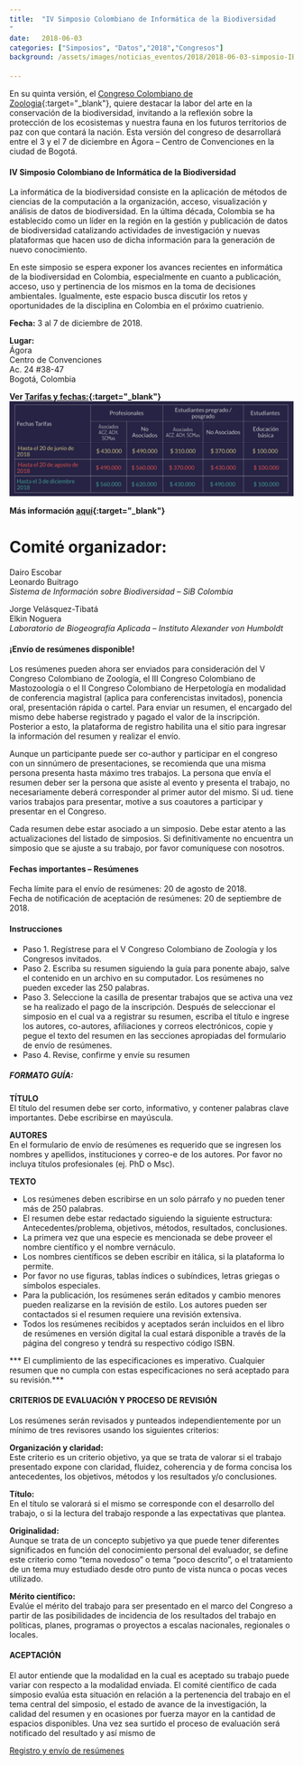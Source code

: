 ```yaml
---
title:  "IV Simposio Colombiano de Informática de la Biodiversidad
"
date:   2018-06-03
categories: ["Simposios", "Datos","2018","Congresos"]
background: /assets/images/noticias_eventos/2018/2018-06-03-simposio-IB-1.jpg

---
```


En su quinta versión, el [Congreso Colombiano de Zoologia](http://vccz.aczcolombia.org/){:target="_blank"}, quiere destacar la labor del arte en la conservación de la biodiversidad, invitando a la reflexión sobre la protección de los ecosistemas y nuestra fauna en los futuros territorios de paz con que contará la nación. Esta versión del congreso de desarrollará entre el 3 y el 7 de diciembre en Ágora – Centro de Convenciones en la ciudad de Bogotá.

 
#### IV Simposio Colombiano de Informática de la Biodiversidad

La informática de la biodiversidad consiste en la aplicación de métodos de ciencias de la computación a la organización, acceso, visualización y análisis de datos de biodiversidad. En la última década, Colombia se ha establecido como un líder en la región en la gestión y publicación de datos de biodiversidad catalizando actividades de investigación y nuevas plataformas que hacen uso de dicha información para la generación de nuevo conocimiento.  

En este simposio se espera exponer los avances recientes en informática de la biodiversidad en Colombia, especialmente en cuanto a publicación, acceso, uso y pertinencia de los mismos en la toma de decisiones ambientales. Igualmente, este espacio busca discutir los retos y oportunidades de la disciplina en Colombia en el próximo cuatrienio.  

**Fecha:** 3 al 7 de diciembre de 2018.

**Lugar:**  
Ágora  
Centro de Convenciones  
Ac. 24 #38-47  
Bogotá, Colombia  

**Ver [Tarifas y  fechas:](http://vccz.aczcolombia.org/participacion/#fechas-importantes){:target="_blank"}**  
<img src="/assets/images/noticias_eventos/2018/2018-06-03-simposio-IB-2.jpg" width=770>

**Más información [aquí](http://vccz.aczcolombia.org/informatica-biodiversidad/){:target="_blank"}**

# Comité organizador:  
Dairo Escobar  
Leonardo Buitrago  
*Sistema de Información sobre Biodiversidad – SiB Colombia*  

Jorge Velásquez-Tibatá  
Elkin Noguera  
*Laboratorio de Biogeografía Aplicada – Instituto Alexander von Humboldt*  

#### ¡Envío de resúmenes disponible!
Los resúmenes pueden ahora ser enviados para consideración del V Congreso Colombiano de Zoología, el III Congreso Colombiano de Mastozoología o el II Congreso Colombiano de Herpetología en modalidad de conferencia magistral (aplica para conferencistas invitados), ponencia oral, presentación rápida o cartel. Para enviar un resumen, el encargado del mismo debe haberse registrado y pagado el valor de la inscripción. Posterior a esto, la plataforma de registro habilita una el sitio para ingresar la información del resumen y realizar el envío.  

Aunque un participante puede ser co-author y participar en el congreso con un sinnúmero de presentaciones, se recomienda que una misma persona presenta hasta máximo tres trabajos. La persona que envía el resumen deber ser la persona que asiste al evento y presenta el trabajo, no necesariamente deberá corresponder al primer autor del mismo. Si ud. tiene varios trabajos para presentar, motive a sus coautores a participar y presentar en el Congreso.  

Cada resumen debe estar asociado a un simposio. Debe estar atento a las actualizaciones del listado de simposios. Si definitivamente no encuentra un simposio que se ajuste a su trabajo, por favor comuníquese con nosotros.  

#### Fechas importantes – Resúmenes
Fecha límite para el envío de resúmenes: 20 de agosto de 2018.  
Fecha de notificación de aceptación de resúmenes: 20 de septiembre de 2018.  

#### Instrucciones  
- Paso 1. Regístrese para el V Congreso Colombiano de Zoología y los Congresos invitados.
- Paso 2. Escriba su resumen siguiendo la guía para ponente abajo, salve el contenido en un archivo en su computador. Los resúmenes no pueden exceder las 250 palabras.
- Paso 3. Seleccione la casilla de presentar trabajos que se activa una vez se ha realizado el pago de la inscripción. Después de seleccionar el simposio en el cual va a registrar su resumen, escriba el título e ingrese los autores, co-autores, afiliaciones y correos electrónicos, copie y pegue el texto del resumen en las secciones apropiadas del formulario de envío de resúmenes.
- Paso 4. Revise, confirme y envíe su resumen

##### FORMATO GUÍA:

**TÍTULO**  
El título del resumen debe ser corto, informativo, y contener palabras clave importantes. Debe escribirse en mayúscula.  

**AUTORES**  
En el formulario de envío de resúmenes es requerido que se ingresen los nombres y apellidos, instituciones y correo-e de los autores. Por favor no incluya títulos profesionales (ej. PhD o Msc).  

**TEXTO**
- Los resúmenes deben escribirse en un solo párrafo y no pueden tener más de 250 palabras.
- El resumen debe estar redactado siguiendo la siguiente estructura: Antecedentes/problema, objetivos, métodos, resultados, conclusiones.
- La primera vez que una especie es mencionada se debe proveer el nombre científico y el nombre vernáculo.
- Los nombres científicos se deben escribir en itálica, si la plataforma lo permite.
- Por favor no use figuras, tablas índices o subíndices, letras griegas o símbolos especiales.
- Para la publicación, los resúmenes serán editados y cambio menores pueden realizarse en la revisión de estilo. Los autores pueden ser contactados si el resumen requiere una revisión extensiva.
- Todos los resúmenes recibidos y aceptados serán incluidos en el libro de resúmenes en versión digital la cual estará disponible a través de la página del congreso y tendrá su respectivo código ISBN.

*** El cumplimiento de las especificaciones es imperativo. Cualquier resumen que no cumpla con estas especificaciones no será aceptado para su revisión.***

#### CRITERIOS DE EVALUACIÓN Y PROCESO DE REVISIÓN  
Los resúmenes serán revisados y punteados independientemente por un mínimo de tres revisores usando los siguientes criterios:  

**Organización y claridad:**  
Este criterio es un criterio objetivo, ya que se trata de valorar si el trabajo presentado expone con claridad, fluidez, coherencia y de forma concisa los antecedentes, los objetivos, métodos y los resultados y/o conclusiones.  

**Título:**  
En el título se valorará si el mismo se corresponde con el desarrollo del trabajo, o si la lectura del trabajo responde a las expectativas que plantea.  

**Originalidad:**  
Aunque se trata de un concepto subjetivo ya que puede tener diferentes significados en función del conocimiento personal del evaluador, se define este criterio como “tema novedoso” o tema “poco descrito”, o el tratamiento de un tema muy estudiado desde otro punto de vista nunca o pocas veces utilizado.  

**Mérito científico:**  
Evalúe el mérito del trabajo para ser presentado en el marco del Congreso a partir de las posibilidades de incidencia de los resultados del trabajo en políticas, planes, programas o proyectos a escalas nacionales, regionales o locales.  

#### ACEPTACIÓN
El autor entiende que la modalidad en la cual es aceptado su trabajo puede variar con respecto a la modalidad enviada. El comité científico de cada simposio evalúa esta situación en relación a la pertenencia del trabajo en el tema central del simposio, el estado de avance de la investigación, la calidad del resumen y en ocasiones por fuerza mayor en la cantidad de espacios disponibles. Una vez sea surtido el proceso de evaluación será notificado del resultado y así mismo de  


<div class="container is-max-desktop">
  <div class="notification is-primary">
    <a href= "https://docs.google.com/forms/d/e/1FAIpQLScYNJM4TJqY64Q_qhRB2s3F02VH2aSX5-aiQAXtOV1fq8lfdA/closedform" target="_blank">Registro y envío de resúmenes</a>
  </div>
</div>

